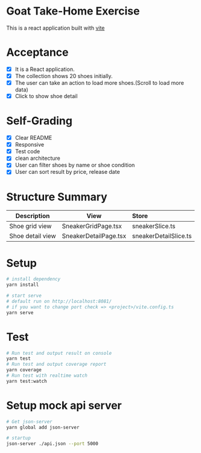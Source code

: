 # Goat Take-Home Exercise

This is a react application built with [vite](https://vitejs.dev/)

# Acceptance
- [x] It is a React application.
- [x] The collection shows 20 shoes initially.
- [x] The user can take an action to load more shoes.(Scroll to load more data)
- [x] Click to show shoe detail

# Self-Grading
- [x] Clear README
- [x] Responsive
- [x] Test code
- [x] clean architecture
- [x] User can filter shoes by name or shoe condition
- [x] User can sort result by price, release date

# Structure Summary
| Description                        | View                                              | Store                              |
| ---------------------------------- | ------------------------------------------------- |:-----------------------------------|
| Shoe grid view                     | SneakerGridPage.tsx                               | sneakerSlice.ts                    |
| Shoe detail view                   | SneakerDetailPage.tsx                             | sneakerDetailSlice.ts              |

# Setup
```bash
# install dependency
yarn install

# start serve
# default run on http://localhost:8081/
# if you want to change port check => <project>/vite.config.ts
yarn serve
```


# Test
```bash
# Run test and output result on console
yarn test
# Run test and output coverage report
yarn coverage
# Run test with realtime watch
yarn test:watch
```

# Setup mock api server
```bash
# Get json-server
yarn global add json-server

# startup
json-server ./api.json --port 5000
```
